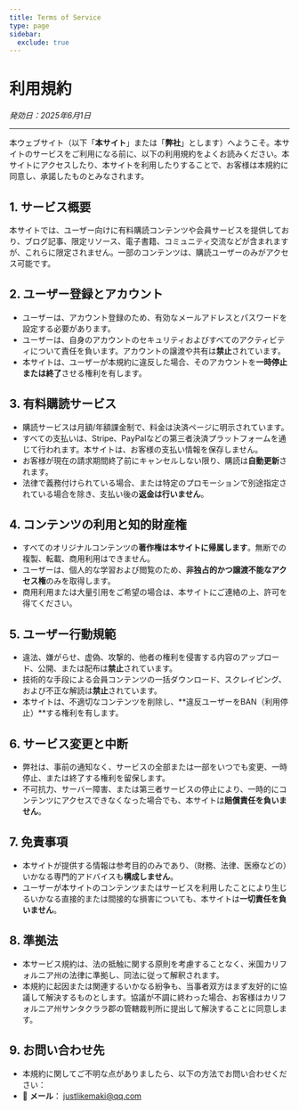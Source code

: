 ```yaml
---
title: Terms of Service
type: page
sidebar:
  exclude: true
---
```

# 利用規約

*発効日：2025年6月1日*

---

本ウェブサイト（以下「**本サイト**」または「**弊社**」とします）へようこそ。本サイトのサービスをご利用になる前に、以下の利用規約をよくお読みください。本サイトにアクセスしたり、本サイトを利用したりすることで、お客様は本規約に同意し、承諾したものとみなされます。

## 1. サービス概要
本サイトでは、ユーザー向けに有料購読コンテンツや会員サービスを提供しており、ブログ記事、限定リソース、電子書籍、コミュニティ交流などが含まれますが、これらに限定されません。一部のコンテンツは、購読ユーザーのみがアクセス可能です。

## 2. ユーザー登録とアカウント
- ユーザーは、アカウント登録のため、有効なメールアドレスとパスワードを設定する必要があります。
- ユーザーは、自身のアカウントのセキュリティおよびすべてのアクティビティについて責任を負います。アカウントの譲渡や共有は**禁止**されています。
- 本サイトは、ユーザーが本規約に違反した場合、そのアカウントを**一時停止または終了**させる権利を有します。

## 3. 有料購読サービス
- 購読サービスは月額/年額課金制で、料金は決済ページに明示されています。
- すべての支払いは、Stripe、PayPalなどの第三者決済プラットフォームを通じて行われます。本サイトは、お客様の支払い情報を保存しません。
- お客様が現在の請求期間終了前にキャンセルしない限り、購読は**自動更新**されます。
- 法律で義務付けられている場合、または特定のプロモーションで別途指定されている場合を除き、支払い後の**返金は行いません**。

## 4. コンテンツの利用と知的財産権
- すべてのオリジナルコンテンツの**著作権は本サイトに帰属します**。無断での複製、転載、商用利用はできません。
- ユーザーは、個人的な学習および閲覧のため、**非独占的かつ譲渡不能なアクセス権**のみを取得します。
- 商用利用または大量引用をご希望の場合は、本サイトにご連絡の上、許可を得てください。

## 5. ユーザー行動規範
- 違法、嫌がらせ、虚偽、攻撃的、他者の権利を侵害する内容のアップロード、公開、または配布は**禁止**されています。
- 技術的な手段による会員コンテンツの一括ダウンロード、スクレイピング、および不正な解読は**禁止**されています。
- 本サイトは、不適切なコンテンツを削除し、**違反ユーザーをBAN（利用停止）**する権利を有します。

## 6. サービス変更と中断
- 弊社は、事前の通知なく、サービスの全部または一部をいつでも変更、一時停止、または終了する権利を留保します。
- 不可抗力、サーバー障害、または第三者サービスの停止により、一時的にコンテンツにアクセスできなくなった場合でも、本サイトは**賠償責任を負いません**。

## 7. 免責事項
- 本サイトが提供する情報は参考目的のみであり、（財務、法律、医療などの）いかなる専門的アドバイスも**構成しません**。
- ユーザーが本サイトのコンテンツまたはサービスを利用したことにより生じるいかなる直接的または間接的な損害についても、本サイトは**一切責任を負いません**。

## 8. 準拠法
- 本サービス規約は、法の抵触に関する原則を考慮することなく、米国カリフォルニア州の法律に準拠し、同法に従って解釈されます。
- 本規約に起因または関連するいかなる紛争も、当事者双方はまず友好的に協議して解決するものとします。協議が不調に終わった場合、お客様はカリフォルニア州サンタクララ郡の管轄裁判所に提出して解決することに同意します。

## 9. お問い合わせ先
- 本規約に関してご不明な点がありましたら、以下の方法でお問い合わせください：
- 📧 **メール**： [justlikemaki@qq.com](mailto:justlikemaki@qq.com)